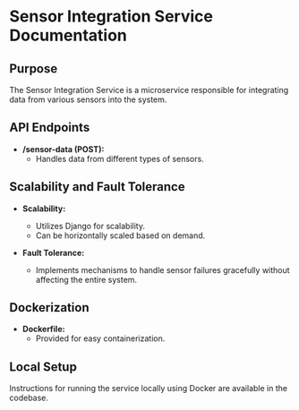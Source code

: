 # Sensor Integration Service Documentation

## Purpose

The Sensor Integration Service is a microservice responsible for integrating data from various sensors into the system.

## API Endpoints

- **/sensor-data (POST):**
  - Handles data from different types of sensors.
  
## Scalability and Fault Tolerance

- **Scalability:**
  - Utilizes Django for scalability.
  - Can be horizontally scaled based on demand.

- **Fault Tolerance:**
  - Implements mechanisms to handle sensor failures gracefully without affecting the entire system.

## Dockerization

- **Dockerfile:**
  - Provided for easy containerization.

## Local Setup

Instructions for running the service locally using Docker are available in the codebase.
